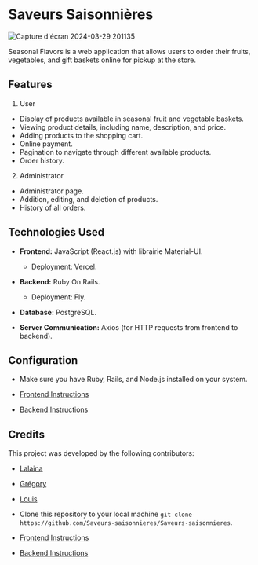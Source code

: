 # Saveurs Saisonnières
![Capture d'écran 2024-03-29 201135](https://github.com/Saveurs-saisonnieres/Saveurs-saisonnieres/assets/146070864/e6c68dbe-6489-454a-b0b1-a81b133b9f5a)


Seasonal Flavors is a web application that allows users to order their fruits, vegetables, and gift baskets online for pickup at the store.

## Features

1. User
* Display of products available in seasonal fruit and vegetable baskets.
* Viewing product details, including name, description, and price.
* Adding products to the shopping cart.
* Online payment.
* Pagination to navigate through different available products.
* Order history.

2. Administrator
* Administrator page.
* Addition, editing, and deletion of products.
* History of all orders.

## Technologies Used

* **Frontend:** JavaScript (React.js) with librairie Material-UI.
  * Deployment: Vercel.
* **Backend:** Ruby On Rails.
  * Deployment: Fly.

* **Database:** PostgreSQL.

* **Server Communication:** Axios (for HTTP requests from frontend to backend).


## Configuration 
* Make sure you have Ruby, Rails, and Node.js installed on your system.

* [Frontend Instructions ](https://github.com/Saveurs-saisonnieres/Saveurs-saisonnieres/blob/main/client/README.md)
* [Backend Instructions ](https://github.com/Saveurs-saisonnieres/Saveurs-saisonnieres/blob/main/serveur/README.md)
  
## Credits
This project was developed by the following contributors:

* [Lalaina](https://github.com/R4ja34)
* [Grégory](https://github.com/GregMagnat)
* [Louis](https://github.com/LouisKzy)

* Clone this repository to your local machine ```git clone https://github.com/Saveurs-saisonnieres/Saveurs-saisonnieres```.

* [Frontend Instructions ](https://github.com/Saveurs-saisonnieres/Saveurs-saisonnieres/blob/main/client/README.md)
* [Backend Instructions ](https://github.com/Saveurs-saisonnieres/Saveurs-saisonnieres/blob/main/serveur/README.md)
